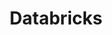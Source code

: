 ---
title: Databricks
excerpt: ''
deprecated: false
hidden: false
metadata:
  title: ''
  description: ''
  robots: index
next:
  description: ''
---
